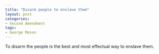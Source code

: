 ```yaml
---
title: "Disarm people to enslave them"
layout: post
categories:
- Second Amendment
tags:
- George Mason
---
```


To disarm the people is the best and most effectual way to enslave them.